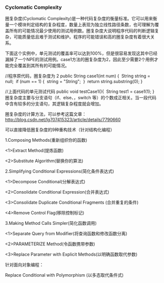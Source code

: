 ### Cyclomatic Complexity

圈复杂度(Cyclomatic Complexity)是一种代码复杂度的衡量标准。它可以用来衡量一个模块判定结构的复杂程度，数量上表现为独立线性路径条数，也可理解为覆盖所有的可能情况最少使用的测试用例数。圈复杂度大说明程序代码的判断逻辑复杂，可能质量低且难于测试和维护。程序的可能错误和高的圈复杂度有着很大关系。

下面这个实例中，单元测试的覆盖率可以达到100%，但是很容易发现这其中已经漏掉了一个NPE的测试用例。case1方法的圈复杂度为2，因此至少需要2个用例才能完全覆盖到其所有的可能情况。

//程序原代码，圈复杂度为 2
public String case1(int num) {
​    String string = null;
​    if (num == 1) {
​        string = "String";
​    }
​    return string.substring(0);
}

//上面代码的单元测试代码
public void testCase1(){
​    String test1 = case1(1);
}
圈复杂度主要与分支语句（if、else、，switch 等）的个数成正相关。当一段代码中含有较多的分支语句，其逻辑复杂程度就会增加。

圈复杂度的计算方法，可以参考这篇文章：<http://blog.csdn.net/lg707415323/article/details/7790660>

可以直接降低圈复杂度的9种重构技术（针对结构化编程）

1.Composing Methods(重新组织你的函数)

<1>Extract Method(提炼函数)

<2>Substitute Algorithm(替换你的算法)

2.Simplifying Conditional Expressions(简化条件表达式)

<1>Decompose Conditional(分解表达式)

<2>Consolidate Conditional Expression(合并表达式)

<3>Consolidate Duplicate Conditional Fragments (合并重复的条件)

<4>Remove Control Flag(移除控制标记)

3.Making Method Calls Simpler(简化函数调用)

<1>Separate Query from Modifier(将查询函数和修改函数分离)

<2>PARAMETERIZE Method(令函数携带参数)

<3>Replace Parameter with Explicit Methods(以明确函数取代参数)

针对面向对象编程：

Replace Conditional with Polymorphism (以多态取代条件式)